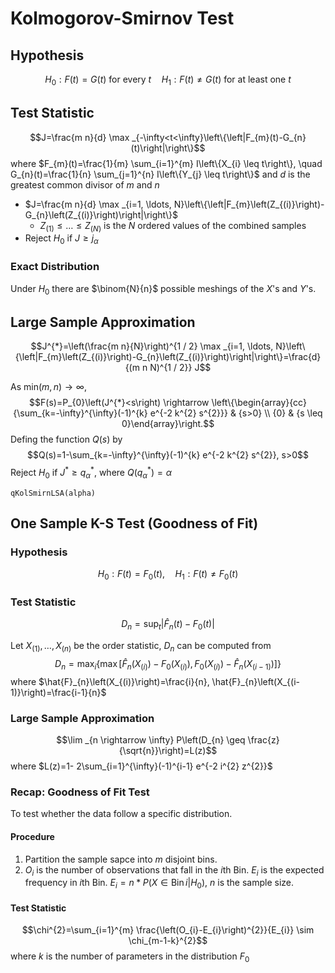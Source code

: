 # Kolmogorov-Smirnov Test
## Hypothesis
$$H_0: F(t)=G(t)\text{ for every }t\quad H_1: F(t)\neq G(t)\text{ for at least one }t$$

## Test Statistic
$$J=\frac{m n}{d} \max _{-\infty<t<\infty}\left\{\left|F_{m}(t)-G_{n}(t)\right|\right\}$$
where $F_{m}(t)=\frac{1}{m} \sum_{i=1}^{m} I\left\{X_{i} \leq t\right\}, \quad G_{n}(t)=\frac{1}{n} \sum_{j=1}^{n} I\left\{Y_{j} \leq t\right\}$ and $d$ is the greatest common divisor of $m$ and $n$
- $J=\frac{m n}{d} \max _{i=1, \ldots, N}\left\{\left|F_{m}\left(Z_{(i)}\right)-G_{n}\left(Z_{(i)}\right)\right|\right\}$
  - $Z_{(1)} \leq \ldots \leq Z_{(N)}$ is the $N$ ordered values of the combined samples
- Reject $H_0$ if $J\geq j_\alpha$

### Exact Distribution
Under $H_0$ there are $\binom{N}{n}$ possible meshings of the $X$'s and $Y$'s.

## Large Sample Approximation
$$J^{*}=\left(\frac{m n}{N}\right)^{1 / 2} \max _{i=1, \ldots, N}\left\{\left|F_{m}\left(Z_{(i)}\right)-G_{n}\left(Z_{(i)}\right)\right|\right\}=\frac{d}{(m n N)^{1 / 2}} J$$

As min($m, n$)$\rightarrow\infty$,
$$F(s)=P_{0}\left(J^{*}<s\right) \rightarrow \left\{\begin{array}{cc}{\sum_{k=-\infty}^{\infty}(-1)^{k} e^{-2 k^{2} s^{2}}} & {s>0} \\ {0} & {s \leq 0}\end{array}\right.$$
Defing the function $Q(s)$ by
$$Q(s)=1-\sum_{k=-\infty}^{\infty}(-1)^{k} e^{-2 k^{2} s^{2}}, s>0$$
Reject $H_0$ if $J^*\geq q_\alpha^*$, where $Q(q_\alpha^*)=\alpha$
    
    qKolSmirnLSA(alpha)

## One Sample K-S Test (Goodness of Fit)
### Hypothesis
$$H_{0} : F(t)=F_{0}(t), \quad H_{1} : F(t) \neq F_{0}(t)$$

### Test Statistic
$$D_{n}=\sup _{t}\left|\hat{F}_{n}(t)-F_{0}(t)\right|$$

Let $X_{(1)},\dots,X_{(n)}$ be the order statistic, $D_n$ can be computed from 
$$D_{n}=\max _{i}\left\{\max \left[\hat{F}_{n}\left(X_{(i)}\right)-F_{0}\left(X_{(i)}\right), F_{0}\left(X_{(i)}\right)-\hat{F}_{n}\left(X_{(i-1)}\right)\right]\right\}$$
where $\hat{F}_{n}\left(X_{(i)}\right)=\frac{i}{n}, \hat{F}_{n}\left(X_{(i-1)}\right)=\frac{i-1}{n}$

### Large Sample Approximation
$$\lim _{n \rightarrow \infty} P\left(D_{n} \geq \frac{z}{\sqrt{n}}\right)=L(z)$$
where $L(z)=1- 2\sum_{i=1}^{\infty}(-1)^{i-1} e^{-2 i^{2} z^{2}}$

### Recap: Goodness of Fit Test
To test whether the data follow a specific distribution.
#### Procedure
1. Partition the sample sapce into $m$ disjoint bins.
2. $O_i$ is the number of observations that fall in the $i$th Bin. $E_i$ is the expected frequency in $i$th Bin. $E_{i}=n * P\left(X \in \operatorname{Bin} i | H_{0}\right)$, $n$ is the sample size.
#### Test Statistic
$$\chi^{2}=\sum_{i=1}^{m} \frac{\left(O_{i}-E_{i}\right)^{2}}{E_{i}} \sim \chi_{m-1-k}^{2}$$
where $k$ is the number of parameters in the distribution $F_0$